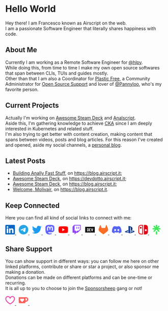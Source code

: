 # Hello World
Hey there! I am Francesco known as Airscript on the web.  
I am a passionate Software Engineer that literally shares happiness with code.

## About Me
Currently I am working as a Remote Software Engineer for [@hlpy](https://www.linkedin.com/company/hlpy/mycompany/).  
While doing this, from time to time I make my own open source softwares that span between CLIs, TUIs and guides mostly.  
Other than that I am also a Coordinator for [Plastic Free](https://www.plasticfreeonlus.it/), a Community Administrator for [Open Source Support](https://t.me/ptkdev_support_italian) and lover of [@Pannyloo](https://instagram.com/pannyloo), who's my favorite person.

## Current Projects
Actually I'm working on [Awesome Steam Deck](https://github.com/airscripts/awesome-steam-deck) and [Analscript](https://github.com/airscripts/analscript).  
Aside this, I'm gathering knowledge to achieve [CKA](https://www.cncf.io/certification/cka/) since I am deeply interested in Kubernetes and related stuff.  
I'm also trying to get better with content creation, making content that spans between videos, posts and blog articles.
For this reason I've created and opened, aside my social channels, a [personal blog](https://blog.airscript.it).

## Latest Posts
- [Building Anally Fast Stuff](https://blog.airscript.it/posts/open-source/building-anally-fast-stuff), on https://blog.airscript.it;
- [Awesome Steam Deck](https://dev.to/airscript/awesome-steam-deck-1do2), on https://devdotto.airscript.it;
- [Awesome Steam Deck](https://blog.airscript.it/posts/open-source/awesome-steam-deck/), on https://blog.airscript.it;
- [Welcome, Molivair](https://blog.airscript.it/posts/molivair/welcome-molivair/), on https://blog.airscript.it.

## Keep Connected
Here you can find all kind of social links to connect with me:  

<a href="https://linkedin.airscript.it" target="blank">
  <img src="./assets/images/linkedin.svg" alt="LinkedIn" width="30px"/>
</a>&nbsp;
<a href="https://telegram.airscript.it" target="blank">
  <img src="./assets/images/telegram.svg" alt="Telegram" width="30px"/>
</a>&nbsp;
<a href="https://twitter.airscript.it" target="blank">
  <img src="./assets/images/twitter.svg" alt="Twitter" width="30px" />
</a>&nbsp;
<a href="https://mastodon.airscript.it" target="blank">
  <img src="./assets/images/mastodon.svg" alt="Mastodon" width="30px" />
</a>&nbsp;
<a href="https://youtube.airscript.it" target="blank">
  <img src="./assets/images/youtube.svg" alt="YouTube" width="30px" />
</a>&nbsp;
<a href="https://twitch.airscript.it" target="blank">
  <img src="./assets/images/twitch.svg" alt="Twitch" width="30px" />
</a>&nbsp;
<a href="https://devdotto.airscript.it" target="blank">
  <img src="./assets/images/devdotto.svg" alt="Devdotto" width="30px" />
</a>&nbsp;
<a href="https://gitlab.airscript.it" target="blank">
  <img src="./assets/images/gitlab.svg" alt="GitLab" width="30px" />
</a>&nbsp;
<a href="https://discord.airscript.it" target="blank">
  <img src="./assets/images/discord.svg" alt="Discord" width="30px" />
</a>&nbsp;
<a href="https://psn.airscript.it" target="blank">
  <img src="./assets/images/playstation.svg" alt="PlayStation" width="30px" />
</a>&nbsp;
<a href="https://tinyurl.com/nintendo-switch-airscript" target="blank">
  <img src="./assets/images/nintendo-switch.svg" alt="Nintendo Switch" width="30px" />
</a>&nbsp;
<a href="https://linktree.airscript.it" target="blank">
  <img src="./assets/images/linktree.svg" alt="Linktree" width="30px" />
</a>

## Share Support
You can show support in different ways: you can follow me here on other linked platforms, contribute or share or star a project, or also sponsor me making a donation.  
Donations can be made on different platforms and can be one-time or recurring.  
It is all up to you to choose to join the [Sponsorsheep](https://github.com/airscripts/sponsorsheep) gang or not!

<a href="https://sponsor.airscript.it" target="blank">
  <img src="./assets/images/github-sponsors.svg" alt="GitHub Sponsors" width="30px" />
</a>&nbsp;
<a href="https://kofi.airscript.it" target="blank">
  <img src="./assets/images/kofi.svg" alt="Kofi" width="30px" />
</a>&nbsp;
